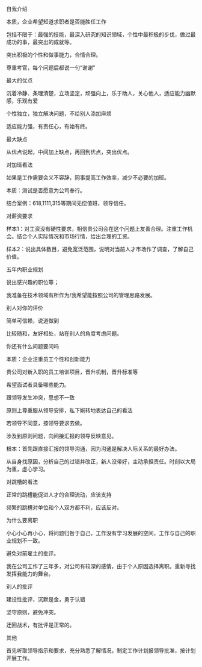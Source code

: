 自我介绍 

本质，企业希望知道求职者是否能胜任工作 

包括不限于：最强的技能，最深入研究的知识领域，个性中最积极的步伐，做过最成功的事，最突出的成就等。 

突出积极的个性和做事能力，合情合理。 

尊重考官，每个问题后都说一句“谢谢” 

最大的优点 

沉着冷静、条理清楚，立场坚定，顽强向上，乐于助人，关心他人，适应能力幽默感，乐观有爱 

个性独立，独立解决问题，不给别人添加麻烦 

适应能力强，有责任心，有始有终。 

最大缺点 

从优点说起，中间加上缺点，再回到优点，突出优点。 

对加班看法 

如果是工作需要会义不容辞，同事提高工作效率，减少不必要的加班。 

本质：测试是否愿意为公司奉行。 

结合案例：618,1111,315等期间无偿值班，领导信任。 

对薪资要求 

样本1：对工资没有硬性要求，相信贵公司会在这个问题上友善合理。注重工作机会。结合个人实际情况和市场行情，给出合理的工资。 

样本2：说出具体数目，避免宽泛范围，说明对当前人才市场作了调查，了解自己价值。 

五年内职业规划 

说出感兴趣的职位等； 

我准备在技术领域有所作为/我希望能按照公司的管理思路发展。 

别人对你的评价 

简单可信赖，说道做到 

比较随和，友好相处，站在别人的角度考虑问题。 

你还有什么问题要问吗 

本质：企业注重员工个性和创新能力 

贵公司对新入职的员工培训项目，晋升机制，晋升标准等 

希望面试者具备哪些能力。 

跟领导发生冲突，思想不一致 

原则上尊重服从领导安排，私下婉转地表达自己的看法 

若领导不同意，按领导要求去做。 

涉及到原则问题，向间接汇报的领导反映意见。 

根本：首先跟直接汇报的领导沟通，因为沟通是解决人际关系的最好办法。 

从自身找原因，分析自己的过错并改正，新人没带好，主动承担责任。时刻以大局为重，虚心学习。 

对跳槽的看法 

正常的跳槽能促进人才的合理流动，应该支持 

频繁的跳槽对单位和个人双方都不利，应该反对。 

为什么要离职 

小心小心再小心，将问题归咎于自己，工作没有学习发展的空间，工作与自己的职业规划不一致。 

避免对前雇主的批评。 

我在公司工作了三年多，对公司有较深的感情，由于个人原因选择离职。重新寻找发挥我能力的舞台。 

别人的批评 

建设性批评，沉默是金，勇于认错 

坚守原则，避免冲突。 

迂回战术，有批评是正常的。 

其他 

首先听取领导指示和要求，充分熟悉了解情况，制定工作计划报领导批准，按计划开展工作。 

